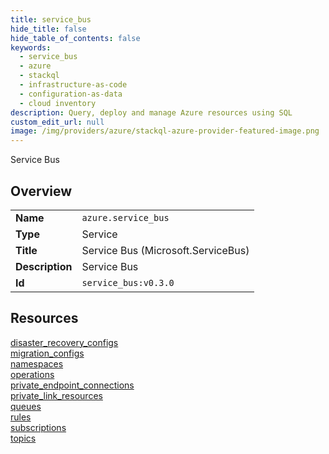 ```yaml
---
title: service_bus
hide_title: false
hide_table_of_contents: false
keywords:
  - service_bus
  - azure
  - stackql
  - infrastructure-as-code
  - configuration-as-data
  - cloud inventory
description: Query, deploy and manage Azure resources using SQL
custom_edit_url: null
image: /img/providers/azure/stackql-azure-provider-featured-image.png
---
```

Service Bus  
    

## Overview
<table><tbody>
<tr><td><b>Name</b></td><td><code>azure.service_bus</code></td></tr>
<tr><td><b>Type</b></td><td>Service</td></tr>
<tr><td><b>Title</b></td><td>Service Bus (Microsoft.ServiceBus)</td></tr>
<tr><td><b>Description</b></td><td>Service Bus</td></tr>
<tr><td><b>Id</b></td><td><code>service_bus:v0.3.0</code></td></tr>
</tbody></table>

## Resources
<div class="row">
<div class="providerDocColumn">
<a href="/providers/azure/service_bus/disaster_recovery_configs/">disaster_recovery_configs</a><br />
<a href="/providers/azure/service_bus/migration_configs/">migration_configs</a><br />
<a href="/providers/azure/service_bus/namespaces/">namespaces</a><br />
<a href="/providers/azure/service_bus/operations/">operations</a><br />
<a href="/providers/azure/service_bus/private_endpoint_connections/">private_endpoint_connections</a><br />
</div>
<div class="providerDocColumn">
<a href="/providers/azure/service_bus/private_link_resources/">private_link_resources</a><br />
<a href="/providers/azure/service_bus/queues/">queues</a><br />
<a href="/providers/azure/service_bus/rules/">rules</a><br />
<a href="/providers/azure/service_bus/subscriptions/">subscriptions</a><br />
<a href="/providers/azure/service_bus/topics/">topics</a><br />
</div>
</div>
